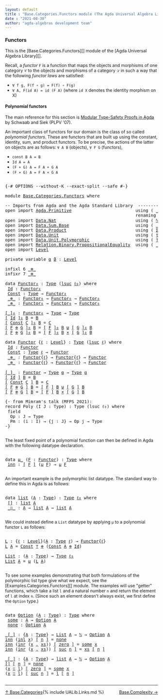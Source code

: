 ```yaml
---
layout: default
title : "Base.Categories.Functors module (The Agda Universal Algebra Library)"
date : "2021-08-30"
author: "agda-algebras development team"
---
```


### <a id="functors">Functors</a>

This is the [Base.Categories.Functors][] module of the [Agda Universal Algebra Library][].

Recall, a *functor* `F` is a function that maps the objects and morphisms of one category `𝒞` to the objects and morphisms of a category `𝒟` in such a way that the following *functor laws* are satisfied:

* `∀ f g, F(f ∘ g) = F(f) ∘ F(g)`
* `∀ A, F(id A) = id (F A)`  (where `id X` denotes the identity morphism on X)


#### <a id="polynomial-functors">Polynomial functors</a>

The main reference for this section is [Modular Type-Safety Proofs in Agda](https://doi.org/10.1145/2428116.2428120) by Schwaab and Siek (PLPV '07).

An important class of functors for our domain is the class of so called *polynomial functors*. These are functors that are built up using the constant, identity, sum, and product functors.  To be precise, the actions of the latter on objects are as follows: `∀ A B` (objects), `∀ F G` (functors),

* `const B A = B`
* `Id A = A`
* `(F + G) A = F A + G A`
* `(F × G) A = F A × G A`

<pre class="Agda">

<a id="1217" class="Symbol">{-#</a> <a id="1221" class="Keyword">OPTIONS</a> <a id="1229" class="Pragma">--without-K</a> <a id="1241" class="Pragma">--exact-split</a> <a id="1255" class="Pragma">--safe</a> <a id="1262" class="Symbol">#-}</a>

<a id="1267" class="Keyword">module</a> <a id="1274" href="Base.Categories.Functors.html" class="Module">Base.Categories.Functors</a> <a id="1299" class="Keyword">where</a>

<a id="1306" class="Comment">-- Imports from Agda and the Agda Standard Library  ---------------------------------------</a>
<a id="1398" class="Keyword">open</a> <a id="1403" class="Keyword">import</a> <a id="1410" href="Agda.Primitive.html" class="Module">Agda.Primitive</a>                         <a id="1449" class="Keyword">using</a> <a id="1455" class="Symbol">(</a> <a id="1457" href="Agda.Primitive.html#810" class="Primitive Operator">_⊔_</a> <a id="1461" class="Symbol">;</a> <a id="1463" href="Agda.Primitive.html#780" class="Primitive">lsuc</a> <a id="1468" class="Symbol">;</a> <a id="1470" href="Agda.Primitive.html#597" class="Postulate">Level</a> <a id="1476" class="Symbol">)</a>
                                                   <a id="1529" class="Keyword">renaming</a> <a id="1538" class="Symbol">(</a> <a id="1540" href="Agda.Primitive.html#326" class="Primitive">Set</a> <a id="1544" class="Symbol">to</a> <a id="1547" class="Primitive">Type</a> <a id="1552" class="Symbol">;</a> <a id="1554" href="Agda.Primitive.html#764" class="Primitive">lzero</a> <a id="1560" class="Symbol">to</a> <a id="1563" class="Primitive">ℓ₀</a> <a id="1566" class="Symbol">)</a>
<a id="1568" class="Keyword">open</a> <a id="1573" class="Keyword">import</a> <a id="1580" href="Data.Nat.html" class="Module">Data.Nat</a>                               <a id="1619" class="Keyword">using</a> <a id="1625" class="Symbol">(</a> <a id="1627" href="Agda.Builtin.Nat.html#192" class="Datatype">ℕ</a> <a id="1629" class="Symbol">;</a> <a id="1631" href="Agda.Builtin.Nat.html#210" class="InductiveConstructor">zero</a> <a id="1636" class="Symbol">;</a> <a id="1638" href="Agda.Builtin.Nat.html#223" class="InductiveConstructor">suc</a> <a id="1642" class="Symbol">;</a> <a id="1644" href="Data.Nat.Base.html#1709" class="Function Operator">_&gt;_</a> <a id="1648" class="Symbol">)</a>
<a id="1650" class="Keyword">open</a> <a id="1655" class="Keyword">import</a> <a id="1662" href="Data.Sum.Base.html" class="Module">Data.Sum.Base</a>                          <a id="1701" class="Keyword">using</a> <a id="1707" class="Symbol">(</a> <a id="1709" href="Data.Sum.Base.html#734" class="Datatype Operator">_⊎_</a> <a id="1713" class="Symbol">)</a> <a id="1715" class="Keyword">renaming</a> <a id="1724" class="Symbol">(</a> <a id="1726" href="Data.Sum.Base.html#784" class="InductiveConstructor">inj₁</a> <a id="1731" class="Symbol">to</a> <a id="1734" class="InductiveConstructor">inl</a> <a id="1738" class="Symbol">;</a>  <a id="1741" href="Data.Sum.Base.html#809" class="InductiveConstructor">inj₂</a> <a id="1746" class="Symbol">to</a> <a id="1749" class="InductiveConstructor">inr</a> <a id="1753" class="Symbol">)</a>
<a id="1755" class="Keyword">open</a> <a id="1760" class="Keyword">import</a> <a id="1767" href="Data.Product.html" class="Module">Data.Product</a>                           <a id="1806" class="Keyword">using</a> <a id="1812" class="Symbol">(</a> <a id="1814" href="Data.Product.html#916" class="Function">Σ-syntax</a> <a id="1823" class="Symbol">;</a> <a id="1825" href="Agda.Builtin.Sigma.html#236" class="InductiveConstructor Operator">_,_</a> <a id="1829" class="Symbol">;</a> <a id="1831" href="Data.Product.html#1167" class="Function Operator">_×_</a> <a id="1835" class="Symbol">)</a>
<a id="1837" class="Keyword">open</a> <a id="1842" class="Keyword">import</a> <a id="1849" href="Data.Unit.html" class="Module">Data.Unit</a>                              <a id="1888" class="Keyword">using</a> <a id="1894" class="Symbol">(</a> <a id="1896" href="Agda.Builtin.Unit.html#201" class="InductiveConstructor">tt</a> <a id="1899" class="Symbol">)</a> <a id="1901" class="Keyword">renaming</a> <a id="1910" class="Symbol">(</a> <a id="1912" href="Agda.Builtin.Unit.html#164" class="Record">⊤</a> <a id="1914" class="Symbol">to</a> <a id="1917" class="Record">⊤₀</a> <a id="1920" class="Symbol">)</a>
<a id="1922" class="Keyword">open</a> <a id="1927" class="Keyword">import</a> <a id="1934" href="Data.Unit.Polymorphic.html" class="Module">Data.Unit.Polymorphic</a>                  <a id="1973" class="Keyword">using</a> <a id="1979" class="Symbol">(</a> <a id="1981" href="Data.Unit.Polymorphic.Base.html#480" class="Function">⊤</a> <a id="1983" class="Symbol">)</a>
<a id="1985" class="Keyword">open</a> <a id="1990" class="Keyword">import</a> <a id="1997" href="Relation.Binary.PropositionalEquality.html" class="Module">Relation.Binary.PropositionalEquality</a>  <a id="2036" class="Keyword">using</a> <a id="2042" class="Symbol">(</a> <a id="2044" href="Agda.Builtin.Equality.html#151" class="Datatype Operator">_≡_</a> <a id="2048" class="Symbol">;</a> <a id="2050" href="Agda.Builtin.Equality.html#208" class="InductiveConstructor">refl</a> <a id="2055" class="Symbol">;</a> <a id="2057" href="Relation.Binary.PropositionalEquality.Core.html#830" class="Function Operator">_≢_</a> <a id="2061" class="Symbol">)</a>
<a id="2063" class="Keyword">open</a> <a id="2068" class="Keyword">import</a> <a id="2075" href="Level.html" class="Module">Level</a>

<a id="2082" class="Keyword">private</a> <a id="2090" class="Keyword">variable</a> <a id="2099" href="Base.Categories.Functors.html#2099" class="Generalizable">α</a> <a id="2101" href="Base.Categories.Functors.html#2101" class="Generalizable">β</a> <a id="2103" class="Symbol">:</a> <a id="2105" href="Agda.Primitive.html#597" class="Postulate">Level</a>

<a id="2112" class="Keyword">infixl</a> <a id="2119" class="Number">6</a> <a id="2121" href="Base.Categories.Functors.html#2515" class="InductiveConstructor Operator">_⊕_</a>
<a id="2125" class="Keyword">infixr</a> <a id="2132" class="Number">7</a> <a id="2134" href="Base.Categories.Functors.html#2556" class="InductiveConstructor Operator">_⊗_</a>

<a id="2139" class="Keyword">data</a> <a id="Functor₀"></a><a id="2144" href="Base.Categories.Functors.html#2144" class="Datatype">Functor₀</a> <a id="2153" class="Symbol">:</a> <a id="2155" href="Base.Categories.Functors.html#1547" class="Primitive">Type</a> <a id="2160" class="Symbol">(</a><a id="2161" href="Agda.Primitive.html#780" class="Primitive">lsuc</a> <a id="2166" href="Base.Categories.Functors.html#1563" class="Primitive">ℓ₀</a><a id="2168" class="Symbol">)</a> <a id="2170" class="Keyword">where</a>
 <a id="Functor₀.Id"></a><a id="2177" href="Base.Categories.Functors.html#2177" class="InductiveConstructor">Id</a> <a id="2180" class="Symbol">:</a> <a id="2182" href="Base.Categories.Functors.html#2144" class="Datatype">Functor₀</a>
 <a id="Functor₀.Const"></a><a id="2192" href="Base.Categories.Functors.html#2192" class="InductiveConstructor">Const</a> <a id="2198" class="Symbol">:</a> <a id="2200" href="Base.Categories.Functors.html#1547" class="Primitive">Type</a> <a id="2205" class="Symbol">→</a> <a id="2207" href="Base.Categories.Functors.html#2144" class="Datatype">Functor₀</a>
 <a id="Functor₀._⊕_"></a><a id="2217" href="Base.Categories.Functors.html#2217" class="InductiveConstructor Operator">_⊕_</a> <a id="2221" class="Symbol">:</a> <a id="2223" href="Base.Categories.Functors.html#2144" class="Datatype">Functor₀</a> <a id="2232" class="Symbol">→</a> <a id="2234" href="Base.Categories.Functors.html#2144" class="Datatype">Functor₀</a> <a id="2243" class="Symbol">→</a> <a id="2245" href="Base.Categories.Functors.html#2144" class="Datatype">Functor₀</a>
 <a id="Functor₀._⊗_"></a><a id="2255" href="Base.Categories.Functors.html#2255" class="InductiveConstructor Operator">_⊗_</a> <a id="2259" class="Symbol">:</a> <a id="2261" href="Base.Categories.Functors.html#2144" class="Datatype">Functor₀</a> <a id="2270" class="Symbol">→</a> <a id="2272" href="Base.Categories.Functors.html#2144" class="Datatype">Functor₀</a> <a id="2281" class="Symbol">→</a> <a id="2283" href="Base.Categories.Functors.html#2144" class="Datatype">Functor₀</a>

<a id="[_]₀"></a><a id="2293" href="Base.Categories.Functors.html#2293" class="Function Operator">[_]₀</a> <a id="2298" class="Symbol">:</a> <a id="2300" href="Base.Categories.Functors.html#2144" class="Datatype">Functor₀</a> <a id="2309" class="Symbol">→</a> <a id="2311" href="Base.Categories.Functors.html#1547" class="Primitive">Type</a> <a id="2316" class="Symbol">→</a> <a id="2318" href="Base.Categories.Functors.html#1547" class="Primitive">Type</a>
<a id="2323" href="Base.Categories.Functors.html#2293" class="Function Operator">[</a> <a id="2325" href="Base.Categories.Functors.html#2177" class="InductiveConstructor">Id</a> <a id="2328" href="Base.Categories.Functors.html#2293" class="Function Operator">]₀</a> <a id="2331" href="Base.Categories.Functors.html#2331" class="Bound">B</a> <a id="2333" class="Symbol">=</a> <a id="2335" href="Base.Categories.Functors.html#2331" class="Bound">B</a>
<a id="2337" href="Base.Categories.Functors.html#2293" class="Function Operator">[</a> <a id="2339" href="Base.Categories.Functors.html#2192" class="InductiveConstructor">Const</a> <a id="2345" href="Base.Categories.Functors.html#2345" class="Bound">C</a> <a id="2347" href="Base.Categories.Functors.html#2293" class="Function Operator">]₀</a> <a id="2350" href="Base.Categories.Functors.html#2350" class="Bound">B</a> <a id="2352" class="Symbol">=</a> <a id="2354" href="Base.Categories.Functors.html#2345" class="Bound">C</a>
<a id="2356" href="Base.Categories.Functors.html#2293" class="Function Operator">[</a> <a id="2358" href="Base.Categories.Functors.html#2358" class="Bound">F</a> <a id="2360" href="Base.Categories.Functors.html#2217" class="InductiveConstructor Operator">⊕</a> <a id="2362" href="Base.Categories.Functors.html#2362" class="Bound">G</a> <a id="2364" href="Base.Categories.Functors.html#2293" class="Function Operator">]₀</a> <a id="2367" href="Base.Categories.Functors.html#2367" class="Bound">B</a> <a id="2369" class="Symbol">=</a> <a id="2371" href="Base.Categories.Functors.html#2293" class="Function Operator">[</a> <a id="2373" href="Base.Categories.Functors.html#2358" class="Bound">F</a> <a id="2375" href="Base.Categories.Functors.html#2293" class="Function Operator">]₀</a> <a id="2378" href="Base.Categories.Functors.html#2367" class="Bound">B</a> <a id="2380" href="Data.Sum.Base.html#734" class="Datatype Operator">⊎</a> <a id="2382" href="Base.Categories.Functors.html#2293" class="Function Operator">[</a> <a id="2384" href="Base.Categories.Functors.html#2362" class="Bound">G</a> <a id="2386" href="Base.Categories.Functors.html#2293" class="Function Operator">]₀</a> <a id="2389" href="Base.Categories.Functors.html#2367" class="Bound">B</a>
<a id="2391" href="Base.Categories.Functors.html#2293" class="Function Operator">[</a> <a id="2393" href="Base.Categories.Functors.html#2393" class="Bound">F</a> <a id="2395" href="Base.Categories.Functors.html#2255" class="InductiveConstructor Operator">⊗</a> <a id="2397" href="Base.Categories.Functors.html#2397" class="Bound">G</a> <a id="2399" href="Base.Categories.Functors.html#2293" class="Function Operator">]₀</a> <a id="2402" href="Base.Categories.Functors.html#2402" class="Bound">B</a> <a id="2404" class="Symbol">=</a> <a id="2406" href="Base.Categories.Functors.html#2293" class="Function Operator">[</a> <a id="2408" href="Base.Categories.Functors.html#2393" class="Bound">F</a> <a id="2410" href="Base.Categories.Functors.html#2293" class="Function Operator">]₀</a> <a id="2413" href="Base.Categories.Functors.html#2402" class="Bound">B</a> <a id="2415" href="Data.Product.html#1167" class="Function Operator">×</a> <a id="2417" href="Base.Categories.Functors.html#2293" class="Function Operator">[</a> <a id="2419" href="Base.Categories.Functors.html#2397" class="Bound">G</a> <a id="2421" href="Base.Categories.Functors.html#2293" class="Function Operator">]₀</a> <a id="2424" href="Base.Categories.Functors.html#2402" class="Bound">B</a>

<a id="2427" class="Keyword">data</a> <a id="Functor"></a><a id="2432" href="Base.Categories.Functors.html#2432" class="Datatype">Functor</a> <a id="2440" class="Symbol">{</a><a id="2441" href="Base.Categories.Functors.html#2441" class="Bound">ℓ</a> <a id="2443" class="Symbol">:</a> <a id="2445" href="Agda.Primitive.html#597" class="Postulate">Level</a><a id="2450" class="Symbol">}</a> <a id="2452" class="Symbol">:</a> <a id="2454" href="Base.Categories.Functors.html#1547" class="Primitive">Type</a> <a id="2459" class="Symbol">(</a><a id="2460" href="Agda.Primitive.html#780" class="Primitive">lsuc</a> <a id="2465" href="Base.Categories.Functors.html#2441" class="Bound">ℓ</a><a id="2466" class="Symbol">)</a> <a id="2468" class="Keyword">where</a>
 <a id="Functor.Id"></a><a id="2475" href="Base.Categories.Functors.html#2475" class="InductiveConstructor">Id</a> <a id="2478" class="Symbol">:</a> <a id="2480" href="Base.Categories.Functors.html#2432" class="Datatype">Functor</a>
 <a id="Functor.Const"></a><a id="2489" href="Base.Categories.Functors.html#2489" class="InductiveConstructor">Const</a> <a id="2495" class="Symbol">:</a> <a id="2497" href="Base.Categories.Functors.html#1547" class="Primitive">Type</a> <a id="2502" href="Base.Categories.Functors.html#2441" class="Bound">ℓ</a> <a id="2504" class="Symbol">→</a> <a id="2506" href="Base.Categories.Functors.html#2432" class="Datatype">Functor</a>
 <a id="Functor._⊕_"></a><a id="2515" href="Base.Categories.Functors.html#2515" class="InductiveConstructor Operator">_⊕_</a> <a id="2519" class="Symbol">:</a> <a id="2521" href="Base.Categories.Functors.html#2432" class="Datatype">Functor</a><a id="2528" class="Symbol">{</a><a id="2529" href="Base.Categories.Functors.html#2441" class="Bound">ℓ</a><a id="2530" class="Symbol">}</a> <a id="2532" class="Symbol">→</a> <a id="2534" href="Base.Categories.Functors.html#2432" class="Datatype">Functor</a><a id="2541" class="Symbol">{</a><a id="2542" href="Base.Categories.Functors.html#2441" class="Bound">ℓ</a><a id="2543" class="Symbol">}</a> <a id="2545" class="Symbol">→</a> <a id="2547" href="Base.Categories.Functors.html#2432" class="Datatype">Functor</a>
 <a id="Functor._⊗_"></a><a id="2556" href="Base.Categories.Functors.html#2556" class="InductiveConstructor Operator">_⊗_</a> <a id="2560" class="Symbol">:</a> <a id="2562" href="Base.Categories.Functors.html#2432" class="Datatype">Functor</a><a id="2569" class="Symbol">{</a><a id="2570" href="Base.Categories.Functors.html#2441" class="Bound">ℓ</a><a id="2571" class="Symbol">}</a> <a id="2573" class="Symbol">→</a> <a id="2575" href="Base.Categories.Functors.html#2432" class="Datatype">Functor</a><a id="2582" class="Symbol">{</a><a id="2583" href="Base.Categories.Functors.html#2441" class="Bound">ℓ</a><a id="2584" class="Symbol">}</a> <a id="2586" class="Symbol">→</a> <a id="2588" href="Base.Categories.Functors.html#2432" class="Datatype">Functor</a>

<a id="[_]_"></a><a id="2597" href="Base.Categories.Functors.html#2597" class="Function Operator">[_]_</a> <a id="2602" class="Symbol">:</a> <a id="2604" href="Base.Categories.Functors.html#2432" class="Datatype">Functor</a> <a id="2612" class="Symbol">→</a> <a id="2614" href="Base.Categories.Functors.html#1547" class="Primitive">Type</a> <a id="2619" href="Base.Categories.Functors.html#2099" class="Generalizable">α</a> <a id="2621" class="Symbol">→</a> <a id="2623" href="Base.Categories.Functors.html#1547" class="Primitive">Type</a> <a id="2628" href="Base.Categories.Functors.html#2099" class="Generalizable">α</a>
<a id="2630" href="Base.Categories.Functors.html#2597" class="Function Operator">[</a> <a id="2632" href="Base.Categories.Functors.html#2475" class="InductiveConstructor">Id</a> <a id="2635" href="Base.Categories.Functors.html#2597" class="Function Operator">]</a> <a id="2637" href="Base.Categories.Functors.html#2637" class="Bound">B</a> <a id="2639" class="Symbol">=</a> <a id="2641" href="Base.Categories.Functors.html#2637" class="Bound">B</a>
<a id="2643" href="Base.Categories.Functors.html#2597" class="Function Operator">[</a> <a id="2645" href="Base.Categories.Functors.html#2489" class="InductiveConstructor">Const</a> <a id="2651" href="Base.Categories.Functors.html#2651" class="Bound">C</a> <a id="2653" href="Base.Categories.Functors.html#2597" class="Function Operator">]</a> <a id="2655" href="Base.Categories.Functors.html#2655" class="Bound">B</a> <a id="2657" class="Symbol">=</a> <a id="2659" href="Base.Categories.Functors.html#2651" class="Bound">C</a>
<a id="2661" href="Base.Categories.Functors.html#2597" class="Function Operator">[</a> <a id="2663" href="Base.Categories.Functors.html#2663" class="Bound">F</a> <a id="2665" href="Base.Categories.Functors.html#2515" class="InductiveConstructor Operator">⊕</a> <a id="2667" href="Base.Categories.Functors.html#2667" class="Bound">G</a> <a id="2669" href="Base.Categories.Functors.html#2597" class="Function Operator">]</a> <a id="2671" href="Base.Categories.Functors.html#2671" class="Bound">B</a> <a id="2673" class="Symbol">=</a> <a id="2675" href="Base.Categories.Functors.html#2597" class="Function Operator">[</a> <a id="2677" href="Base.Categories.Functors.html#2663" class="Bound">F</a> <a id="2679" href="Base.Categories.Functors.html#2597" class="Function Operator">]</a> <a id="2681" href="Base.Categories.Functors.html#2671" class="Bound">B</a> <a id="2683" href="Data.Sum.Base.html#734" class="Datatype Operator">⊎</a> <a id="2685" href="Base.Categories.Functors.html#2597" class="Function Operator">[</a> <a id="2687" href="Base.Categories.Functors.html#2667" class="Bound">G</a> <a id="2689" href="Base.Categories.Functors.html#2597" class="Function Operator">]</a> <a id="2691" href="Base.Categories.Functors.html#2671" class="Bound">B</a>
<a id="2693" href="Base.Categories.Functors.html#2597" class="Function Operator">[</a> <a id="2695" href="Base.Categories.Functors.html#2695" class="Bound">F</a> <a id="2697" href="Base.Categories.Functors.html#2556" class="InductiveConstructor Operator">⊗</a> <a id="2699" href="Base.Categories.Functors.html#2699" class="Bound">G</a> <a id="2701" href="Base.Categories.Functors.html#2597" class="Function Operator">]</a> <a id="2703" href="Base.Categories.Functors.html#2703" class="Bound">B</a> <a id="2705" class="Symbol">=</a> <a id="2707" href="Base.Categories.Functors.html#2597" class="Function Operator">[</a> <a id="2709" href="Base.Categories.Functors.html#2695" class="Bound">F</a> <a id="2711" href="Base.Categories.Functors.html#2597" class="Function Operator">]</a> <a id="2713" href="Base.Categories.Functors.html#2703" class="Bound">B</a> <a id="2715" href="Data.Product.html#1167" class="Function Operator">×</a> <a id="2717" href="Base.Categories.Functors.html#2597" class="Function Operator">[</a> <a id="2719" href="Base.Categories.Functors.html#2699" class="Bound">G</a> <a id="2721" href="Base.Categories.Functors.html#2597" class="Function Operator">]</a> <a id="2723" href="Base.Categories.Functors.html#2703" class="Bound">B</a>

<a id="2726" class="Comment">{- from Mimram&#39;s talk (MFPS 2021):
record Poly (I J : Type) : Type (lsuc ℓ₀) where
 field
  Op : J → Type
  Pm : (i : I) → {j : J} → Op j → Type
-}</a>

</pre>

The least fixed point of a polynomial function can then
be defined in Agda with the following datatype declaration.

<pre class="Agda">

<a id="3018" class="Keyword">data</a> <a id="μ_"></a><a id="3023" href="Base.Categories.Functors.html#3023" class="Datatype Operator">μ_</a> <a id="3026" class="Symbol">(</a><a id="3027" href="Base.Categories.Functors.html#3027" class="Bound">F</a> <a id="3029" class="Symbol">:</a> <a id="3031" href="Base.Categories.Functors.html#2432" class="Datatype">Functor</a><a id="3038" class="Symbol">)</a> <a id="3040" class="Symbol">:</a> <a id="3042" href="Base.Categories.Functors.html#1547" class="Primitive">Type</a> <a id="3047" class="Keyword">where</a>
 <a id="μ_.inn"></a><a id="3054" href="Base.Categories.Functors.html#3054" class="InductiveConstructor">inn</a> <a id="3058" class="Symbol">:</a> <a id="3060" href="Base.Categories.Functors.html#2597" class="Function Operator">[</a> <a id="3062" href="Base.Categories.Functors.html#3027" class="Bound">F</a> <a id="3064" href="Base.Categories.Functors.html#2597" class="Function Operator">]</a> <a id="3066" class="Symbol">(</a><a id="3067" href="Base.Categories.Functors.html#3023" class="Datatype Operator">μ</a> <a id="3069" href="Base.Categories.Functors.html#3027" class="Bound">F</a><a id="3070" class="Symbol">)</a> <a id="3072" class="Symbol">→</a> <a id="3074" href="Base.Categories.Functors.html#3023" class="Datatype Operator">μ</a> <a id="3076" href="Base.Categories.Functors.html#3027" class="Bound">F</a>

</pre>

An important example is the polymorphic list datatype. The standard way to define this in Agda is as follows:

<pre class="Agda">

<a id="3216" class="Keyword">data</a> <a id="list"></a><a id="3221" href="Base.Categories.Functors.html#3221" class="Datatype">list</a> <a id="3226" class="Symbol">(</a><a id="3227" href="Base.Categories.Functors.html#3227" class="Bound">A</a> <a id="3229" class="Symbol">:</a> <a id="3231" href="Base.Categories.Functors.html#1547" class="Primitive">Type</a><a id="3235" class="Symbol">)</a> <a id="3237" class="Symbol">:</a> <a id="3239" href="Base.Categories.Functors.html#1547" class="Primitive">Type</a> <a id="3244" href="Base.Categories.Functors.html#1563" class="Primitive">ℓ₀</a> <a id="3247" class="Keyword">where</a>
 <a id="list.[]"></a><a id="3254" href="Base.Categories.Functors.html#3254" class="InductiveConstructor">[]</a> <a id="3257" class="Symbol">:</a> <a id="3259" href="Base.Categories.Functors.html#3221" class="Datatype">list</a> <a id="3264" href="Base.Categories.Functors.html#3227" class="Bound">A</a>
 <a id="list._∷_"></a><a id="3267" href="Base.Categories.Functors.html#3267" class="InductiveConstructor Operator">_∷_</a> <a id="3271" class="Symbol">:</a> <a id="3273" href="Base.Categories.Functors.html#3227" class="Bound">A</a> <a id="3275" class="Symbol">→</a> <a id="3277" href="Base.Categories.Functors.html#3221" class="Datatype">list</a> <a id="3282" href="Base.Categories.Functors.html#3227" class="Bound">A</a> <a id="3284" class="Symbol">→</a> <a id="3286" href="Base.Categories.Functors.html#3221" class="Datatype">list</a> <a id="3291" href="Base.Categories.Functors.html#3227" class="Bound">A</a>

</pre>

We could instead define a `List` datatype by applying `μ` to a polynomial functor `L` as follows:

<pre class="Agda">

<a id="L"></a><a id="3419" href="Base.Categories.Functors.html#3419" class="Function">L</a> <a id="3421" class="Symbol">:</a> <a id="3423" class="Symbol">{</a><a id="3424" href="Base.Categories.Functors.html#3424" class="Bound">ℓ</a> <a id="3426" class="Symbol">:</a> <a id="3428" href="Agda.Primitive.html#597" class="Postulate">Level</a><a id="3433" class="Symbol">}(</a><a id="3435" href="Base.Categories.Functors.html#3435" class="Bound">A</a> <a id="3437" class="Symbol">:</a> <a id="3439" href="Base.Categories.Functors.html#1547" class="Primitive">Type</a> <a id="3444" href="Base.Categories.Functors.html#3424" class="Bound">ℓ</a><a id="3445" class="Symbol">)</a> <a id="3447" class="Symbol">→</a> <a id="3449" href="Base.Categories.Functors.html#2432" class="Datatype">Functor</a><a id="3456" class="Symbol">{</a><a id="3457" href="Base.Categories.Functors.html#3424" class="Bound">ℓ</a><a id="3458" class="Symbol">}</a>
<a id="3460" href="Base.Categories.Functors.html#3419" class="Function">L</a> <a id="3462" href="Base.Categories.Functors.html#3462" class="Bound">A</a> <a id="3464" class="Symbol">=</a> <a id="3466" href="Base.Categories.Functors.html#2489" class="InductiveConstructor">Const</a> <a id="3472" href="Data.Unit.Polymorphic.Base.html#480" class="Function">⊤</a> <a id="3474" href="Base.Categories.Functors.html#2515" class="InductiveConstructor Operator">⊕</a> <a id="3476" class="Symbol">(</a><a id="3477" href="Base.Categories.Functors.html#2489" class="InductiveConstructor">Const</a> <a id="3483" href="Base.Categories.Functors.html#3462" class="Bound">A</a> <a id="3485" href="Base.Categories.Functors.html#2556" class="InductiveConstructor Operator">⊗</a> <a id="3487" href="Base.Categories.Functors.html#2475" class="InductiveConstructor">Id</a><a id="3489" class="Symbol">)</a>

<a id="List"></a><a id="3492" href="Base.Categories.Functors.html#3492" class="Function">List</a> <a id="3497" class="Symbol">:</a> <a id="3499" class="Symbol">(</a><a id="3500" href="Base.Categories.Functors.html#3500" class="Bound">A</a> <a id="3502" class="Symbol">:</a> <a id="3504" href="Base.Categories.Functors.html#1547" class="Primitive">Type</a><a id="3508" class="Symbol">)</a> <a id="3510" class="Symbol">→</a> <a id="3512" href="Base.Categories.Functors.html#1547" class="Primitive">Type</a> <a id="3517" href="Base.Categories.Functors.html#1563" class="Primitive">ℓ₀</a>
<a id="3520" href="Base.Categories.Functors.html#3492" class="Function">List</a> <a id="3525" href="Base.Categories.Functors.html#3525" class="Bound">A</a> <a id="3527" class="Symbol">=</a> <a id="3529" href="Base.Categories.Functors.html#3023" class="Datatype Operator">μ</a> <a id="3531" class="Symbol">(</a><a id="3532" href="Base.Categories.Functors.html#3419" class="Function">L</a> <a id="3534" href="Base.Categories.Functors.html#3525" class="Bound">A</a><a id="3535" class="Symbol">)</a>

</pre>

To see some examples demonstrating that both formulations of the polymorphic list type give what we expect, see the [Examples.Categories.Functors][] module. The examples will use "getter" functions, which take a list `l` and a natural number `n` and return the element of `l` at index `n`.  (Since such an element doesn't always exist, we first define the `Option` type.)

<pre class="Agda">

<a id="3937" class="Keyword">data</a> <a id="Option"></a><a id="3942" href="Base.Categories.Functors.html#3942" class="Datatype">Option</a> <a id="3949" class="Symbol">(</a><a id="3950" href="Base.Categories.Functors.html#3950" class="Bound">A</a> <a id="3952" class="Symbol">:</a> <a id="3954" href="Base.Categories.Functors.html#1547" class="Primitive">Type</a><a id="3958" class="Symbol">)</a> <a id="3960" class="Symbol">:</a> <a id="3962" href="Base.Categories.Functors.html#1547" class="Primitive">Type</a> <a id="3967" class="Keyword">where</a>
 <a id="Option.some"></a><a id="3974" href="Base.Categories.Functors.html#3974" class="InductiveConstructor">some</a> <a id="3979" class="Symbol">:</a> <a id="3981" href="Base.Categories.Functors.html#3950" class="Bound">A</a> <a id="3983" class="Symbol">→</a> <a id="3985" href="Base.Categories.Functors.html#3942" class="Datatype">Option</a> <a id="3992" href="Base.Categories.Functors.html#3950" class="Bound">A</a>
 <a id="Option.none"></a><a id="3995" href="Base.Categories.Functors.html#3995" class="InductiveConstructor">none</a> <a id="4000" class="Symbol">:</a> <a id="4002" href="Base.Categories.Functors.html#3942" class="Datatype">Option</a> <a id="4009" href="Base.Categories.Functors.html#3950" class="Bound">A</a>

<a id="_[_]"></a><a id="4012" href="Base.Categories.Functors.html#4012" class="Function Operator">_[_]</a> <a id="4017" class="Symbol">:</a> <a id="4019" class="Symbol">{</a><a id="4020" href="Base.Categories.Functors.html#4020" class="Bound">A</a> <a id="4022" class="Symbol">:</a> <a id="4024" href="Base.Categories.Functors.html#1547" class="Primitive">Type</a><a id="4028" class="Symbol">}</a> <a id="4030" class="Symbol">→</a> <a id="4032" href="Base.Categories.Functors.html#3492" class="Function">List</a> <a id="4037" href="Base.Categories.Functors.html#4020" class="Bound">A</a> <a id="4039" class="Symbol">→</a> <a id="4041" href="Agda.Builtin.Nat.html#192" class="Datatype">ℕ</a> <a id="4043" class="Symbol">→</a> <a id="4045" href="Base.Categories.Functors.html#3942" class="Datatype">Option</a> <a id="4052" href="Base.Categories.Functors.html#4020" class="Bound">A</a>
<a id="4054" href="Base.Categories.Functors.html#3054" class="InductiveConstructor">inn</a> <a id="4058" class="Symbol">(</a><a id="4059" href="Base.Categories.Functors.html#1734" class="InductiveConstructor">inl</a> <a id="4063" href="Base.Categories.Functors.html#4063" class="Bound">x</a><a id="4064" class="Symbol">)</a> <a id="4066" href="Base.Categories.Functors.html#4012" class="Function Operator">[</a> <a id="4068" href="Base.Categories.Functors.html#4068" class="Bound">n</a> <a id="4070" href="Base.Categories.Functors.html#4012" class="Function Operator">]</a> <a id="4072" class="Symbol">=</a> <a id="4074" href="Base.Categories.Functors.html#3995" class="InductiveConstructor">none</a>
<a id="4079" href="Base.Categories.Functors.html#3054" class="InductiveConstructor">inn</a> <a id="4083" class="Symbol">(</a><a id="4084" href="Base.Categories.Functors.html#1749" class="InductiveConstructor">inr</a> <a id="4088" class="Symbol">(</a><a id="4089" href="Base.Categories.Functors.html#4089" class="Bound">x</a> <a id="4091" href="Agda.Builtin.Sigma.html#236" class="InductiveConstructor Operator">,</a> <a id="4093" href="Base.Categories.Functors.html#4093" class="Bound">xs</a><a id="4095" class="Symbol">))</a> <a id="4098" href="Base.Categories.Functors.html#4012" class="Function Operator">[</a> <a id="4100" href="Agda.Builtin.Nat.html#210" class="InductiveConstructor">zero</a> <a id="4105" href="Base.Categories.Functors.html#4012" class="Function Operator">]</a> <a id="4107" class="Symbol">=</a> <a id="4109" href="Base.Categories.Functors.html#3974" class="InductiveConstructor">some</a> <a id="4114" href="Base.Categories.Functors.html#4089" class="Bound">x</a>
<a id="4116" href="Base.Categories.Functors.html#3054" class="InductiveConstructor">inn</a> <a id="4120" class="Symbol">(</a><a id="4121" href="Base.Categories.Functors.html#1749" class="InductiveConstructor">inr</a> <a id="4125" class="Symbol">(</a><a id="4126" href="Base.Categories.Functors.html#4126" class="Bound">x</a> <a id="4128" href="Agda.Builtin.Sigma.html#236" class="InductiveConstructor Operator">,</a> <a id="4130" href="Base.Categories.Functors.html#4130" class="Bound">xs</a><a id="4132" class="Symbol">))</a> <a id="4135" href="Base.Categories.Functors.html#4012" class="Function Operator">[</a> <a id="4137" href="Agda.Builtin.Nat.html#223" class="InductiveConstructor">suc</a> <a id="4141" href="Base.Categories.Functors.html#4141" class="Bound">n</a> <a id="4143" href="Base.Categories.Functors.html#4012" class="Function Operator">]</a> <a id="4145" class="Symbol">=</a> <a id="4147" href="Base.Categories.Functors.html#4130" class="Bound">xs</a> <a id="4150" href="Base.Categories.Functors.html#4012" class="Function Operator">[</a> <a id="4152" href="Base.Categories.Functors.html#4141" class="Bound">n</a> <a id="4154" href="Base.Categories.Functors.html#4012" class="Function Operator">]</a>

<a id="_⟦_⟧"></a><a id="4157" href="Base.Categories.Functors.html#4157" class="Function Operator">_⟦_⟧</a> <a id="4162" class="Symbol">:</a> <a id="4164" class="Symbol">{</a><a id="4165" href="Base.Categories.Functors.html#4165" class="Bound">A</a> <a id="4167" class="Symbol">:</a> <a id="4169" href="Base.Categories.Functors.html#1547" class="Primitive">Type</a><a id="4173" class="Symbol">}</a> <a id="4175" class="Symbol">→</a> <a id="4177" href="Base.Categories.Functors.html#3221" class="Datatype">list</a> <a id="4182" href="Base.Categories.Functors.html#4165" class="Bound">A</a> <a id="4184" class="Symbol">→</a> <a id="4186" href="Agda.Builtin.Nat.html#192" class="Datatype">ℕ</a> <a id="4188" class="Symbol">→</a> <a id="4190" href="Base.Categories.Functors.html#3942" class="Datatype">Option</a> <a id="4197" href="Base.Categories.Functors.html#4165" class="Bound">A</a>
<a id="4199" href="Base.Categories.Functors.html#3254" class="InductiveConstructor">[]</a> <a id="4202" href="Base.Categories.Functors.html#4157" class="Function Operator">⟦</a> <a id="4204" href="Base.Categories.Functors.html#4204" class="Bound">n</a> <a id="4206" href="Base.Categories.Functors.html#4157" class="Function Operator">⟧</a> <a id="4208" class="Symbol">=</a> <a id="4210" href="Base.Categories.Functors.html#3995" class="InductiveConstructor">none</a>
<a id="4215" class="Symbol">(</a><a id="4216" href="Base.Categories.Functors.html#4216" class="Bound">x</a> <a id="4218" href="Base.Categories.Functors.html#3267" class="InductiveConstructor Operator">∷</a> <a id="4220" href="Base.Categories.Functors.html#4220" class="Bound">l</a><a id="4221" class="Symbol">)</a> <a id="4223" href="Base.Categories.Functors.html#4157" class="Function Operator">⟦</a> <a id="4225" href="Agda.Builtin.Nat.html#210" class="InductiveConstructor">zero</a> <a id="4230" href="Base.Categories.Functors.html#4157" class="Function Operator">⟧</a> <a id="4232" class="Symbol">=</a> <a id="4234" href="Base.Categories.Functors.html#3974" class="InductiveConstructor">some</a> <a id="4239" href="Base.Categories.Functors.html#4216" class="Bound">x</a>
<a id="4241" class="Symbol">(</a><a id="4242" href="Base.Categories.Functors.html#4242" class="Bound">x</a> <a id="4244" href="Base.Categories.Functors.html#3267" class="InductiveConstructor Operator">∷</a> <a id="4246" href="Base.Categories.Functors.html#4246" class="Bound">l</a><a id="4247" class="Symbol">)</a> <a id="4249" href="Base.Categories.Functors.html#4157" class="Function Operator">⟦</a> <a id="4251" href="Agda.Builtin.Nat.html#223" class="InductiveConstructor">suc</a> <a id="4255" href="Base.Categories.Functors.html#4255" class="Bound">n</a> <a id="4257" href="Base.Categories.Functors.html#4157" class="Function Operator">⟧</a> <a id="4259" class="Symbol">=</a> <a id="4261" href="Base.Categories.Functors.html#4246" class="Bound">l</a> <a id="4263" href="Base.Categories.Functors.html#4157" class="Function Operator">⟦</a> <a id="4265" href="Base.Categories.Functors.html#4255" class="Bound">n</a> <a id="4267" href="Base.Categories.Functors.html#4157" class="Function Operator">⟧</a>

</pre>


--------------------------------

<span style="float:left;">[↑ Base.Categories](Base.Categories.html)</span>
<span style="float:right;">[Base.Complexity →](Base.Complexity.html)</span>

{% include UALib.Links.md %}





<!-- Some helpful excerpts from
     [Modular Type-Safety Proofs in Agda](https://doi.org/10.1145/2428116.2428120)
     by Schwaab and Siek (PLPV '07).

"Our technique is drawn from a solution to the expression problem where languages are defined as the disjoint sum of smaller
languages defined using parameterized recursion. We show that this idea can be recast from types and terms, to proofs."

2. Review of the Expression Problem
Extending both data structures and the functions that operate on them in a modular fashion is challenging, this is
sometimes referred to as the expression problem. In most functional languages, it is easy to add functions that
operate on existing data structures but it is difficult to extend a data type with new constructors.
On the other hand, in object-oriented languages, it is easy to extend data structures by subclassing, but it
is difficult to add new functions to existing classes.

While many solutions to the expression problem have been proposed over the years, here we make use of the
method described by Malcom [9] which generalizes recursion operators such as fold from lists to polynomial types.
The expression problem in functional languages arises as a result of algebraic data types being closed:
once the type has been declared, no new constructors for the type may be added without amending the original declaration.
Malcom's solution is to remove immediate recursion and split a monolithic datatype into parameterized components that
can later be collected under the umbrella of a disjoint sum (i.e., a tagged union)."



"Users of Coq might wonder why the definition of µ is accepted by Agda; Coq would reject the
above definition of µ because it does not pass Coq’s conservative check for positivity. In
this case, Agda's type-checker inspects the behavior of the second argument to [_]_ building
a usage graph and determines that µF will occur positively in [_]_, − ⊎ −, and − × −."
-->


<!--
@inproceedings{10.1145/2428116.2428120,
author = {Schwaab, Christopher and Siek, Jeremy G.},
title = {Modular Type-Safety Proofs in Agda},
year = {2013},
isbn = {9781450318600},
publisher = {Association for Computing Machinery},
address = {New York, NY, USA},
url = {https://doi.org/10.1145/2428116.2428120},
doi = {10.1145/2428116.2428120},
abstract = {Methods for reusing code are widespread and well researched, but methods for reusing
proofs are still emerging. We consider the use of dependent types for this purpose,
introducing a modular approach for composing mechanized proofs. We show that common
techniques for abstracting algorithms over data structures naturally translate to
abstractions over proofs. We introduce a language composed of a series of smaller
language components, each defined as functors, and tie them together by taking the
fixed point of their sum [Malcom, 1990]. We then give proofs of type preservation
for each language component and show how to compose these proofs into a proof for
the entire language, again by taking the fixed point of a sum of functors.},
booktitle = {Proceedings of the 7th Workshop on Programming Languages Meets Program Verification},
pages = {3–12},
numpages = {10},
keywords = {agda, meta-theory, modularity},
location = {Rome, Italy},
series = {PLPV '13}
} -->

